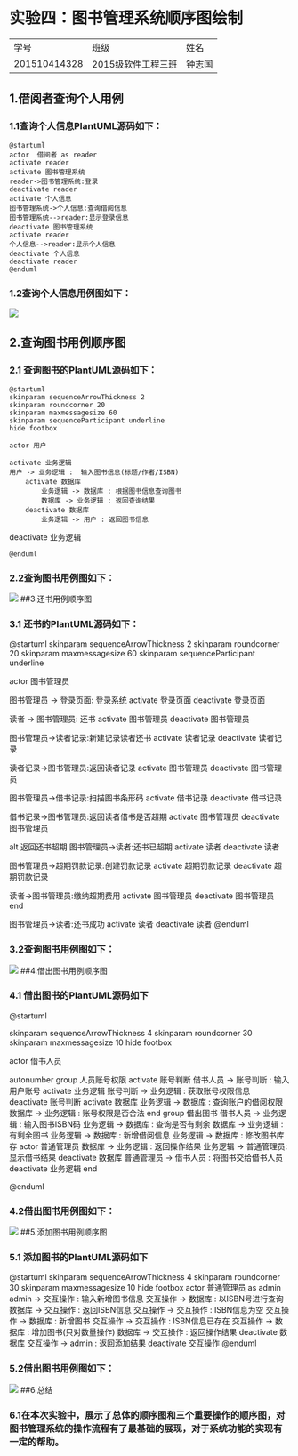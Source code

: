 # 实验四：图书管理系统顺序图绘制
<table>
<tr>
<td>学号</td>
<td>班级</td>
<td>姓名</td>
</tr>
<tr>
<td>201510414328</td>
<td>2015级软件工程三班</td>
<td>钟志国</td>
</tr>
</table>

## 1.借阅者查询个人用例
### 1.1查询个人信息PlantUML源码如下：
    
    @startuml
    actor  借阅者 as reader
    activate reader
    activate 图书管理系统
    reader->图书管理系统:登录
    deactivate reader
    activate 个人信息
    图书管理系统->个人信息:查询借阅信息
    图书管理系统-->reader:显示登录信息
    deactivate 图书管理系统
    activate reader
    个人信息-->reader:显示个人信息
    deactivate 个人信息
    deactivate reader
    @enduml
### 1.2查询个人信息用例图如下：
![](zzg1.png)

## 2.查询图书用例顺序图
### 2.1 查询图书的PlantUML源码如下：
    @startuml
    skinparam sequenceArrowThickness 2
    skinparam roundcorner 20
    skinparam maxmessagesize 60
    skinparam sequenceParticipant underline
    hide footbox

    actor 用户

    activate 业务逻辑
	用户 -> 业务逻辑 :  输入图书信息(标题/作者/ISBN)
		activate 数据库
			业务逻辑 -> 数据库 : 根据图书信息查询图书
			数据库 -> 业务逻辑 : 返回查询结果
		deactivate 数据库
			业务逻辑 -> 用户 : 返回图书信息
deactivate 业务逻辑

    @enduml
### 2.2查询图书用例图如下：
![](zzg2.png)
##3.还书用例顺序图
### 3.1 还书的PlantUML源码如下：
@startuml
skinparam sequenceArrowThickness 2
skinparam roundcorner 20
skinparam maxmessagesize 60
skinparam sequenceParticipant underline

actor 图书管理员

图书管理员 -> 登录页面: 登录系统
activate 登录页面
deactivate 登录页面

读者 -> 图书管理员: 还书
activate 图书管理员
deactivate 图书管理员

图书管理员->读者记录:新建记录读者还书
activate 读者记录
deactivate 读者记录

读者记录->图书管理员:返回读者记录
activate 图书管理员
deactivate 图书管理员

图书管理员->借书记录:扫描图书条形码
activate 借书记录
deactivate 借书记录

借书记录->图书管理员:返回读者借书是否超期
activate 图书管理员
deactivate 图书管理员

alt 返回还书超期
图书管理员->读者:还书已超期
activate 读者
deactivate 读者

图书管理员->超期罚款记录:创建罚款记录
activate 超期罚款记录
deactivate 超期罚款记录

读者->图书管理员:缴纳超期费用
activate 图书管理员
deactivate 图书管理员
end

图书管理员->读者:还书成功
activate 读者
deactivate 读者
@enduml
### 3.2查询图书用例图如下：
![](zzg3.png)
##4.借出图书用例顺序图
### 4.1 借出图书的PlantUML源码如下
@startuml

skinparam sequenceArrowThickness 4
skinparam roundcorner 30
skinparam maxmessagesize 10
hide footbox

actor 借书人员

autonumber
group 人员账号权限
activate 账号判断
	借书人员 -> 账号判断 :  输入用户账号
	activate 业务逻辑
		账号判断 -> 业务逻辑 : 获取账号权限信息
deactivate 账号判断
		activate 数据库
			业务逻辑 -> 数据库 : 查询账户的借阅权限
			数据库 -> 业务逻辑 : 账号权限是否合法
end
group 借出图书
			借书人员 -> 业务逻辑 : 输入图书ISBN码
			业务逻辑 -> 数据库 : 查询是否有剩余
			数据库 -> 业务逻辑 : 有剩余图书
			业务逻辑 -> 数据库 : 新增借阅信息
			业务逻辑 -> 数据库 : 修改图书库存
			actor 普通管理员
			数据库 -> 业务逻辑 : 返回操作结果
			业务逻辑 -> 普通管理员: 显示借书结果
		deactivate 数据库
	    普通管理员 -> 借书人员 : 将图书交给借书人员
	deactivate 业务逻辑
end

@enduml
### 4.2借出图书用例图如下：
![](zzg4.png)
##5.添加图书用例顺序图
### 5.1 添加图书的PlantUML源码如下
@startuml
skinparam sequenceArrowThickness 4
skinparam roundcorner 30
skinparam maxmessagesize 10
hide footbox
actor 普通管理员 as admin
admin -> 交互操作 : 输入新增图书信息
			交互操作 -> 数据库 : 以ISBN号进行查询
			数据库 -> 交互操作 : 返回ISBN信息
			交互操作 -> 交互操作 : ISBN信息为空
			交互操作 -> 数据库 : 新增图书
			交互操作 -> 交互操作 : ISBN信息已存在
	        交互操作 -> 数据库 : 增加图书(只对数量操作)
			数据库 -> 交互操作 : 返回操作结果
		    deactivate 数据库
	        交互操作 -> admin : 返回添加结果
	deactivate 交互操作
@enduml
### 5.2借出图书用例图如下：
![](zzg5.png)
##6.总结
### 6.1在本次实验中，展示了总体的顺序图和三个重要操作的顺序图，对图书管理系统的操作流程有了最基础的展现，对于系统功能的实现有一定的帮助。